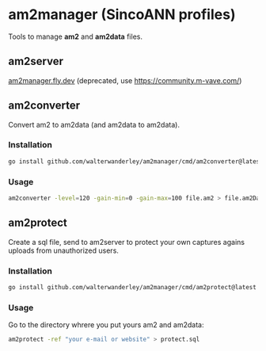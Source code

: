 # am2manager (SincoANN profiles)

Tools to manage **am2** and **am2data** files.

## am2server

[am2manager.fly.dev](https://am2manager.fly.dev) (deprecated, use https://community.m-vave.com/)

## am2converter

Convert am2 to am2data (and am2data to am2data).

### Installation

```sh
go install github.com/walterwanderley/am2manager/cmd/am2converter@latest
```

### Usage

```sh
am2converter -level=120 -gain-min=0 -gain-max=100 file.am2 > file.am2Data
```

## am2protect

Create a sql file, send to am2server to protect your own captures agains uploads from unauthorized users.

### Installation

```sh
go install github.com/walterwanderley/am2manager/cmd/am2protect@latest
```

### Usage

Go to the directory whrere you put yours am2 and am2data:

```sh
am2protect -ref "your e-mail or website" > protect.sql
```

